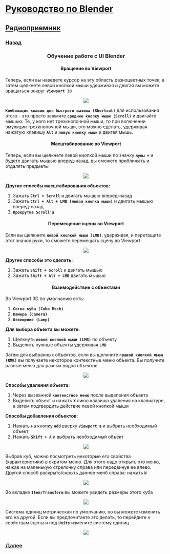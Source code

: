 # [Руководство по Blender](../blender_tutorials.md)

## [Радиоприемник](radio_00.md)
### [Назад](radio_02.md)


### <center> Обучение работе с UI Blender </center>

#### <center> Вращение во Viewport </center>
Теперь, если вы наведете курсор на эту область разноцветных точек, а затем щелкнете левой кнопкой мыши удерживая и двигая вы можете вращаться вокруг **`Viewport 3D`**

<center><img src="img/radio_011.png"></center>

**`Комбинация клавиш для быстрого вызова (Shortcut)`** для использования этого - это просто зажмите **`среднюю кнопку мыши (Scroll)`** и двигайте мышью. Те, у кого нет трехкнопочной мыши, то при включении эмуляции трехкнопочной мыши, это можно сделать, удерживая нажатую клавишу **`Alt`** и **`левую кнопку мыши`** и двигая мышь.

#### <center> Масштабирование во Viewport </center>
Теперь, если вы щелкнете левой кнопкой мыши по значку **`лупы +`** и будете двигать мышью вперед-назад, вы сможете приближать и отдалять предметы 

<center><img src="img/radio_012.png"></center>

**Другие способы масштабирования объектов:**
1. Зажать **`Ctrl + Scroll`** и двигать мышью вперед-назад
2. Зажать **`Ctrl + Alt + LMB (левая кнопка мыши)`** и двигать мышью вперед-назад
3. **`Прокрутка Scroll'а`** 

#### <center> Перемещение сцены во Viewport </center>
Если вы щелкните **`левой кнопкой мыши (LMB)`**, удерживая, и перетащите этот значок руки, то сможете перемещать сцену во Viewport

<center><img src="img/radio_013.png"></center>

**Другие способы это сделать:**
1. Зажать **`Shift + Scroll`** и двигать мышью
2. Зажать **`Shift + Alt + LMB`** двигать мышью

#### <center> Взаимодействие с объектами </center>
Во Viewport 3D по умолчанию есть: 
1. **`Сетка куба (Cube Mesh)`**
2. **`Камера (Camera)`**
3. **`Освещение (Lamp)`**

**Для выбора объекта вы можете:** 
1. Щелкнуть **`левой кнопкой мыши (LMB)`** по объекту
2. Выделить нужные объекты удерживая **`LMB`**

Затем для выбранных объектов, если вы щелкните **`правой кнопкой мыши (RMB)`** вы получаете некоторое контекстные меню объекта. Вы получите разные меню для разных видов объектов

<center><img src="img/radio_014.png"></center>

**Способы удаления объекта:**
1. Через вызванной **`контекстное меню`** после выделения объекта
2. Выделить объект и нажать **`X`** лиюо клавиша удаления на клавиатуре, а затем подтвердить действие левой кнопкой мыши


**Способы добавления объектов:**
1. Нажать на кнопку **`Add`** вверху **`Viewport'а`** и выбрать необходимый объект
2. Нажать **`Shift + A`** и выбрать необходимый объект

<center><img src="img/radio_015.png"></center>

Выбрав куб, можно посмотреть некоторые его свойства (характеристики) в скритом меню. Для этого надо открыть это меню, нажав на маленькую стрелочку справа или передвинув ее влево. Другой способ раскрыть/скрыть данное менб справа: нажать **`N`**

<center><img src="img/radio_016.png"></center>

Во вкладке **`Item/Transform`** вы можете увидеть
размеры этого куба 

<center><img src="img/radio_017.png"></center>

Система единиц метрическая по умолчанию, но вы можете изменить его на другой. Если вы предпочитаете это делать, то перейдите к свойствам сцены и под **`Units`** измените систему единиц

<center><img src="img/radio_018.png"></center>

### [Далее](radio_03.md)